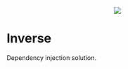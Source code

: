 <p align="center">
  <img src="https://user-images.githubusercontent.com/1998130/229430454-ca0f2811-d874-4314-b13d-c558de8eec7e.svg" />
</p>

# Inverse

Dependency injection solution.

